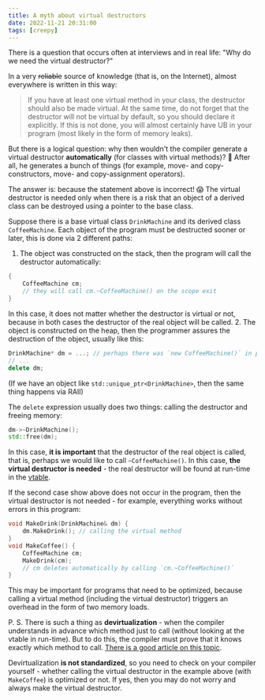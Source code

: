 ```yaml
---
title: A myth about virtual destructors
date: 2022-11-21 20:31:00
tags: [creepy]
---
```


There is a question that occurs often at interviews and in real life: "Why do we need the virtual destructor?"

In a very ~~reliable~~ source of knowledge (that is, on the Internet), almost everywhere is written in this way:
> If you have at least one virtual method in your class, the destructor should also be made virtual.
At the same time, do not forget that the destructor will not be virtual by default,
so you should declare it explicitly. If this is not done, you will almost certainly have UB in your program (most likely in the form of memory leaks).

But there is a logical question: why then wouldn't the compiler generate a virtual destructor **automatically** (for classes with virtual methods)? 🤔
After all, he generates a bunch of things (for example, move- and copy-constructors, move- and copy-assignment operators).

The answer is: because the statement above is incorrect! 😱
The virtual destructor is needed only when there is a risk that an object of a derived class can be destroyed using a pointer to the base class.

Suppose there is a base virtual class `DrinkMachine` and its derived class `CoffeeMachine`.
Each object of the program must be destructed sooner or later, this is done via 2 different paths:
1. The object was constructed on the stack, then the program will call the destructor automatically:
```c++
{
    CoffeeMachine cm;
    // they will call cm.~CoffeeMachine() on the scope exit
}
```
In this case, it does not matter whether the destructor is virtual or not,
because in both cases the destructor of the real object will be called.
2. The object is constructed on the heap, then the programmer assures the destruction of the object, usually like this:
```c++
DrinkMachine* dm = ...; // perhaps there was `new CoffeeMachine()` in place of `...`
// ...
delete dm;
```
(If we have an object like `std::unique_ptr<DrinkMachine>`, then the same thing happens via RAII)

The `delete` expression usually does two things: calling the destructor and freeing memory:
```c++
dm->~DrinkMachine();
std::free(dm);
```

In this case, **it is important** that the destructor of the real object is called,
that is, perhaps we would like to call `~CoffeeMachine()`. In this case, **the virtual destructor is needed** -
the real destructor will be found at run-time in the [vtable](https://en.wikipedia.org/wiki/Virtual_method_table).

If the second case show above does not occur in the program, then the virtual destructor is not needed - for example, everything works without errors in this program:
```c++
void MakeDrink(DrinkMachine& dm) {
    dm.MakeDrink(); // calling the virtual method
}
void MakeCoffee() {
    CoffeeMachine cm;
    MakeDrink(cm);
    // cm deletes automatically by calling `cm.~CoffeeMachine()`
}
```

This may be important for programs that need to be optimized,
because calling a virtual method (including the virtual destructor) triggers an overhead in the form of two memory loads.

P. S. There is such a thing as **devirtualization** -
when the compiler understands in advance which method just to call
(without looking at the vtable in run-time).
But to do this, the compiler must prove that it knows exactly which method to call.
[There is a good article on this topic](https://blog.feabhas.com/2022/11/using-final-in-c-to-improve-performance/).

Devirtualization **is not standardized**, so you need to check on your compiler yourself -
whether calling the virtual destructor in the example above (with `MakeCoffee`) is optimized or not.
If yes, then you may do not worry and always make the virtual destructor.
